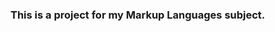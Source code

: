 ### This is a project for my Markup Languages subject.

<!--
This is a project for my Markup Languages subject.
-->
